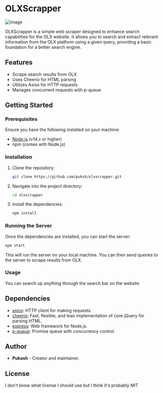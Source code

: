 # OLXScrapper

![image](https://github.com/user-attachments/assets/5708a6a7-1cb1-446d-a7f6-b17ec85bd215)

OLXScrapper is a simple web scraper designed to enhance search capabilities for the OLX website. It allows you to search and extract relevant information from the OLX platform using a given query, providing a basic foundation for a better search engine.

## Features

- Scrape search results from OLX
- Uses Cheerio for HTML parsing
- Utilizes Axios for HTTP requests
- Manages concurrent requests with p-queue

## Getting Started

### Prerequisites

Ensure you have the following installed on your machine:

- [Node.js](https://nodejs.org/) (v14.x or higher)
- npm (comes with Node.js)

### Installation

1. Clone the repository:

   ```bash
   git clone https://github.com/puksh/olxscrapper.git
   ```

2. Navigate into the project directory:

   ```bash
   cd olxscrapper
   ```

3. Install the dependencies:

   ```bash
   npm install
   ```

### Running the Server

Once the dependencies are installed, you can start the server:

```bash
npm start
```

This will run the server on your local machine. You can then send queries to the server to scrape results from OLX.

### Usage

You can search up anything through the search bar on the website

## Dependencies

- [axios](https://www.npmjs.com/package/axios): HTTP client for making requests.
- [cheerio](https://www.npmjs.com/package/cheerio): Fast, flexible, and lean implementation of core jQuery for parsing HTML.
- [express](https://www.npmjs.com/package/express): Web framework for Node.js.
- [p-queue](https://www.npmjs.com/package/p-queue): Promise queue with concurrency control.

## Author

- **Pukash** - Creator and maintainer.

## License

I don't know what license I should use but I think it's probably MIT
